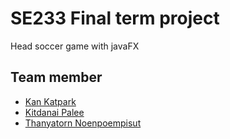 # SE233 Final term project
  Head soccer game with javaFX  
## Team member
- <a href="https://github.com/h0shizaki"> Kan Katpark</a><br>
- <a href="https://github.com/KPX1164"> Kitdanai Palee</a><br>
- <a href="https://github.com/tytnpps">Thanyatorn Noenpoempisut</a><br>
